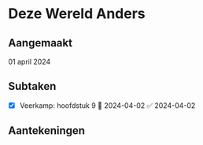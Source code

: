 # Deze Wereld Anders
## Aangemaakt 
01 april 2024
## Subtaken
- [x] Veerkamp: hoofdstuk 9 📅 2024-04-02 ✅ 2024-04-02
## Aantekeningen 